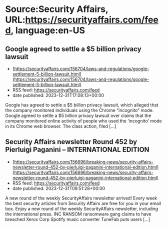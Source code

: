 # Source:Security Affairs, URL:https://securityaffairs.com/feed, language:en-US

## Google agreed to settle a $5 billion privacy lawsuit
 - [https://securityaffairs.com/156704/laws-and-regulations/google-settlement-5-billion-lawsuit.html](https://securityaffairs.com/156704/laws-and-regulations/google-settlement-5-billion-lawsuit.html)
 - RSS feed: https://securityaffairs.com/feed
 - date published: 2023-12-31T17:08:13+00:00

Google has agreed to settle a $5 billion privacy lawsuit, which alleged that the company monitored individuals using the Chrome &#8220;incognito&#8221; mode. Google agreed to settle a $5 billion privacy lawsuit over claims that the company monitored online activity of people who used the &#8216;incognito&#8217; mode in its Chrome web browser. The class action, filed [&#8230;]

## Security Affairs newsletter Round 452 by Pierluigi Paganini – INTERNATIONAL EDITION
 - [https://securityaffairs.com/156696/breaking-news/security-affairs-newsletter-round-452-by-pierluigi-paganini-international-edition.html](https://securityaffairs.com/156696/breaking-news/security-affairs-newsletter-round-452-by-pierluigi-paganini-international-edition.html)
 - RSS feed: https://securityaffairs.com/feed
 - date published: 2023-12-31T09:51:28+00:00

A new round of the weekly SecurityAffairs newsletter arrived! Every week the best security articles from Security Affairs are free for you in your email box. Enjoy a new round of the weekly SecurityAffairs newsletter, including the international press. INC RANSOM ransomware gang claims to have breached Xerox Corp Spotify music converter TuneFab puts users [&#8230;]

